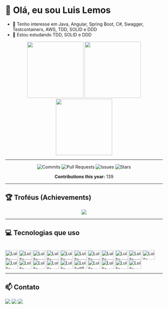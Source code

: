# 👋 Olá, eu sou Luis Lemos
- 👀 Tenho interesse em Java, Angular, Spring Boot, C#, Swagger, Testcontainers, AWS, TDD, SOLID e DDD
- 🌱 Estou estudando TDD, SOLID e DDD

<div align="center">
  <!-- Estatísticas gerais -->
  <img height="180em" src="https://github-readme-stats.vercel.app/api?username=luislemos97&show_icons=true&theme=dracula&include_all_commits=true&count_private=true"/>
  <!-- Linguagens mais usadas -->
  <img height="180em" src="https://github-readme-stats.vercel.app/api/top-langs/?username=luislemos97&layout=compact&langs_count=7&theme=dracula"/>
  <!-- Streak (dias de contribuição seguidos) -->
  <img height="180em" src="https://github-readme-streak-stats.herokuapp.com?user=luislemos97&theme=dracula&date_format=j%20M%5B%20Y%5D"/>
</div>

---























































<!--START_SECTION:stats-->
<div align="center">

![Commits](https://img.shields.io/badge/Commits-35-red?logo=github)
![Pull Requests](https://img.shields.io/badge/PRs-0-blue?logo=github)
![Issues](https://img.shields.io/badge/Issues-0-green?logo=github)
![Stars](https://img.shields.io/badge/Stars-12-yellow?logo=github)

**Contributions this year:** 139

</div>
<!--END_SECTION:stats-->























































---

## 🏆 Troféus (Achievements)
<p align="center">
  <img src="https://github-profile-trophy.vercel.app/?username=luislemos97&theme=dracula&no-frame=true&row=1&column=6" />
</p>

---

## 💻 Tecnologias que uso
<div style="display: inline_block"><br>
  <!-- Java -->
  <img align="center" alt="Luis-Java" height="30" width="40" src="https://cdn.jsdelivr.net/gh/devicons/devicon/icons/java/java-plain.svg">
  <!-- C# -->
  <img align="center" alt="Luis-Csharp" height="30" width="40" src="https://cdn.jsdelivr.net/gh/devicons/devicon/icons/csharp/csharp-original.svg">
  <!-- Spring -->
  <img align="center" alt="Luis-Spring" height="30" width="40" src="https://cdn.jsdelivr.net/gh/devicons/devicon/icons/spring/spring-original.svg">
  <!-- Angular -->
  <img align="center" alt="Luis-Angular" height="30" width="40" src="https://cdn.jsdelivr.net/gh/devicons/devicon/icons/angularjs/angularjs-original.svg">
  <!-- Javascript -->
  <img align="center" alt="Luis-Javascript" height="30" width="40" src="https://cdn.jsdelivr.net/gh/devicons/devicon/icons/javascript/javascript-original.svg">
  <!-- Typescript -->
  <img align="center" alt="Luis-typescript" height="30" width="40" src="https://cdn.jsdelivr.net/gh/devicons/devicon/icons/typescript/typescript-original.svg">
  <!-- HTML5 -->
  <img align="center" alt="Luis-html5" height="30" width="40" src="https://cdn.jsdelivr.net/gh/devicons/devicon/icons/html5/html5-original.svg">
  <!-- CSS3 -->
  <img align="center" alt="Luis-css" height="30" width="40" src="https://cdn.jsdelivr.net/gh/devicons/devicon/icons/css3/css3-original.svg">
  <!-- Jenkins (corrigido para original) -->
  <img align="center" alt="Luis-Jenkins" height="30" width="40" src="https://cdn.jsdelivr.net/gh/devicons/devicon/icons/jenkins/jenkins-original.svg">
  <!-- Selenium -->
  <img align="center" alt="Luis-Selenium" height="30" width="40" src="https://cdn.jsdelivr.net/gh/devicons/devicon/icons/selenium/selenium-original.svg">
  <!-- Docker -->
  <img align="center" alt="Luis-docker" height="30" width="40" src="https://cdn.jsdelivr.net/gh/devicons/devicon/icons/docker/docker-original.svg">
  <!-- Python -->
  <img align="center" alt="Luis-python" height="30" width="40" src="https://cdn.jsdelivr.net/gh/devicons/devicon/icons/python/python-original.svg">
  <!-- Postgres -->
  <img align="center" alt="Luis-postgres" height="30" width="40" src="https://cdn.jsdelivr.net/gh/devicons/devicon/icons/postgresql/postgresql-original.svg">
  <!-- Oracle -->
  <img align="center" alt="Luis-oracle" height="30" width="40" src="https://cdn.jsdelivr.net/gh/devicons/devicon/icons/oracle/oracle-original.svg">
  <!-- Kubernetes -->
  <img align="center" alt="Luis-kubernetes" height="30" width="40" src="https://cdn.jsdelivr.net/gh/devicons/devicon/icons/kubernetes/kubernetes-original.svg">
  <!-- MariaDB -->
  <img align="center" alt="Luis-mariadb" height="30" width="40" src="https://cdn.jsdelivr.net/gh/devicons/devicon/icons/mariadb/mariadb-original-wordmark.svg">
  <!-- Git -->
  <img align="center" alt="Luis-git" height="30" width="40" src="https://cdn.jsdelivr.net/gh/devicons/devicon/icons/git/git-original-wordmark.svg">
  <!-- GitLab -->
  <img align="center" alt="Luis-gitlab" height="30" width="40" src="https://cdn.jsdelivr.net/gh/devicons/devicon/icons/gitlab/gitlab-original-wordmark.svg">
  <!-- Linux -->
  <img align="center" alt="Luis-linux" height="30" width="40" src="https://cdn.jsdelivr.net/gh/devicons/devicon/icons/linux/linux-original.svg">
  <!-- Tomcat -->
  <img align="center" alt="Luis-tomcat" height="30" width="40" src="https://cdn.jsdelivr.net/gh/devicons/devicon/icons/tomcat/tomcat-original-wordmark.svg">
  <!-- YAML -->
  <img align="center" alt="Luis-yaml" height="30" width="40" src="https://cdn.jsdelivr.net/gh/devicons/devicon/icons/yaml/yaml-original.svg">
</div>

---

## 📫 Contato
<div>
 <a href="mailto:luislemosm12@gmail.com"><img src="https://img.shields.io/badge/-Gmail-%23333?style=for-the-badge&logo=gmail&logoColor=white" target="_blank"></a>
 <a href="https://www.linkedin.com/in/luis-lemos97/" target="_blank"><img src="https://img.shields.io/badge/-LinkedIn-%230077B5?style=for-the-badge&logo=linkedin&logoColor=white" target="_blank"></a>
 <a href="https://www.instagram.com/luis_lemos_?igsh=aG84MmZicTlrZXM0&utm_source=qr" target="_blank"><img src="https://img.shields.io/badge/-Instagram-%23E4405F?style=for-the-badge&logo=instagram&logoColor=white" target="_blank"></a>
</div>
